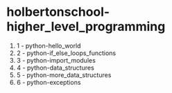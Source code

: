# holbertonschool-higher_level_programming

<ol>
<li>1 - python-hello_world</li>
<li>2 - python-if_else_loops_functions</li>
<li>3 - python-import_modules</li>
<li>4 - python-data_structures</li>
<li>5 - python-more_data_structures</li>
<li>6 - python-exceptions</li>
</ol>